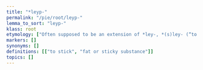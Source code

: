 ```yaml
---
title: "*leyp-"
permalink: "/pie/root/leyp-"
lemma_to_sort: "leyp-"
klass: root
etymology: ["Often supposed to be an extension of *ley-, *(s)ley- (“to slip, slide, glide; slimy”)."]
markers: []
synonyms: []
definitions: [["to stick", "fat or sticky substance"]]
topics: []
---
```

